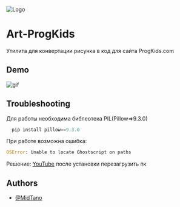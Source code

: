 
![Logo](https://i.imgur.com/y6jhti2.png)


# Art-ProgKids

Утилита для конвертации рисунка в код для сайта ProgKids.com


## Demo



![gif](https://i.imgur.com/4fUEf9c.gif)
## Troubleshooting

Для работы необходима библеотека PIL(Pillow=>9.3.0)

```python
  pip install pillow==9.3.0
```

При работе возможна ошибка:
```python
OSError: Unable to locate Ghostscript on paths
  ```
Решение: [YouTube](https://www.youtube.com/watch?v=qCLW4Ta3ic4&t=203s) 
после установки перезагрузить пк
## Authors

- [@MidTano](https://github.com/MidTano)


